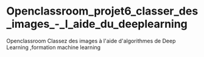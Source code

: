 # Openclassroom_projet6_classer_des_images_-_l_aide_du_deeplearning
Openclassroom Classez des images à l'aide d'algorithmes de Deep Learning ,formation machine learning
